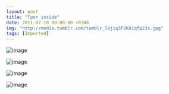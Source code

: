 ```yaml
---
layout: post
title: "Грот inside"
date: 2011-07-18 00:00:00 +0300
img: "http://media.tumblr.com/tumblr_lojiq3P2K01qfp23s.jpg"
tags: [Imported]
---
```


![image](tumblr_lojiq3P2K01qfp23s.jpg)

![image](tumblr_lojishwtrX1qfp23s.jpg)

![image](tumblr_lojj4nHSih1qfp23s.jpg)

![image](tumblr_lojiw1mnpP1qfp23s.jpg)